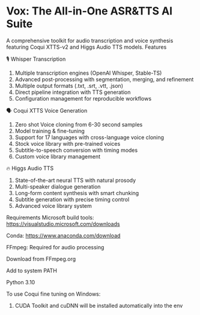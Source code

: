 # Vox: The All-in-One ASR&TTS AI Suite

A comprehensive toolkit for audio transcription and voice synthesis featuring Coqui XTTS-v2 and Higgs Audio TTS models.
Features

🎙️ Whisper Transcription

1. Multiple transcription engines (OpenAI Whisper, Stable-TS)
2. Advanced post-processing with segmentation, merging, and refinement
3. Multiple output formats (.txt, .srt, .vtt, .json)
4. Direct pipeline integration with TTS generation
5. Configuration management for reproducible workflows

🗣️ Coqui XTTS Voice Generation

1. Zero shot Voice cloning from 6-30 second samples
2. Model training & fine-tuning
3. Support for 17 languages with cross-language voice cloning
4. Stock voice library with pre-trained voices
5. Subtitle-to-speech conversion with timing modes
6. Custom voice library management

🔥 Higgs Audio TTS

1. State-of-the-art neural TTS with natural prosody
2. Multi-speaker dialogue generation
3. Long-form content synthesis with smart chunking
4. Subtitle generation with precise timing control
5. Advanced voice library system


Requirements
Microsoft build tools: https://visualstudio.microsoft.com/downloads

Conda: https://www.anaconda.com/download

FFmpeg: Required for audio processing

Download from FFmpeg.org

Add to system PATH

Python 3.10


To use Coqui fine tuning on Windows:
1. CUDA Toolkit and cuDNN will be installed automatically into the env